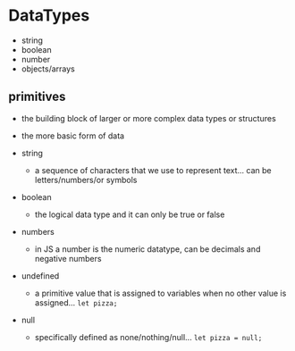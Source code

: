 # DataTypes

- string
- boolean
- number
- objects/arrays

## primitives

- the building block of larger or more complex data types or structures

- the more basic form of data

- string
  - a sequence of characters that we use to represent text... can be letters/numbers/or symbols
- boolean
  - the logical data type and it can only be true or false
- numbers
  - in JS a number is the numeric datatype, can be decimals and negative numbers
- undefined
  - a primitive value that is assigned to variables when no other value is assigned... `let pizza;`
- null
  - specifically defined as none/nothing/null... `let pizza = null;`